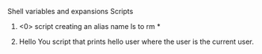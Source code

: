 Shell variables and expansions Scripts

1. <0>
script creating an alias name ls to rm *

2. Hello You
script that prints hello user where the user is the current user.
